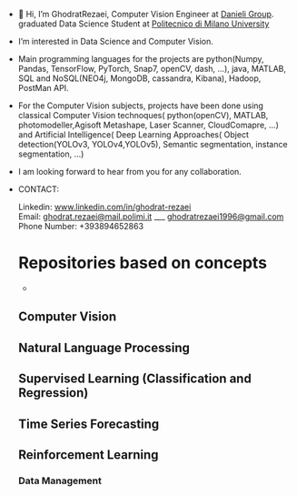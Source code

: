 -  👋 Hi, I’m GhodratRezaei, Computer Vision Engineer at [Danieli Group](https://www.danieli.com/). graduated Data Science Student at [Politecnico di Milano University](https://www.polimi.it/)
-  I’m interested in Data Science and Computer Vision.
-  Main programming languages for the projects are python(Numpy, Pandas, TensorFlow, PyTorch, Snap7, openCV, dash, ...), java, MATLAB, SQL and NoSQL(NEO4j,
MongoDB, cassandra, Kibana), Hadoop, PostMan API.
-  For the Computer Vision subjects, projects have been done using classical Computer Vision technoques( python(openCV),
MATLAB, photomodeller,Agisoft Metashape, Laser Scanner, CloudComapre, ...) and Artificial Intelligence( Deep Learning Approaches( Object detection(YOLOv3, YOLOv4,YOLOv5),
Semantic segmentation, instance segmentation, ...)
-  I am looking forward to hear from you for any collaboration.


-   CONTACT: 

      Linkedin:  www.linkedin.com/in/ghodrat-rezaei       
      Email:  ghodrat.rezaei@mail.polimi.it  ___  ghodratrezaei1996@gmail.com  
      Phone Number:   +393894652863
      
      
      # Repositories based on concepts
      *  
      
      
      
      ## Computer Vision 
      
      
      
      
      
      
      ## Natural Language Processing 
      
      
      
      
      ## Supervised Learning (Classification and Regression)
      
      
      
      
      
      
      ## Time Series Forecasting 
      
      
      
      
      ## Reinforcement Learning
      
      
      
      ### Data Management 
      
      
      
      
      

